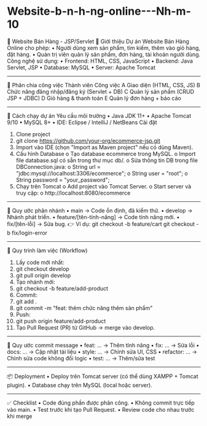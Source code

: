 # Website-b-n-h-ng-online---Nh-m-10
🛒 Website Bán Hàng - JSP/Servlet
📌 Giới thiệu
Dự án Website Bán Hàng Online cho phép:
•	Người dùng xem sản phẩm, tìm kiếm, thêm vào giỏ hàng, đặt hàng.
•	Quản trị viên quản lý sản phẩm, đơn hàng, tài khoản người dùng.
Công nghệ sử dụng:
•	Frontend: HTML, CSS, JavaScript
•	Backend: Java Servlet, JSP
•	Database: MySQL
•	Server: Apache Tomcat
________________________________________
👥 Phân chia công việc
Thành viên	Công việc
A	Giao diện (HTML, CSS, JS)
B	Chức năng đăng nhập/đăng ký (Servlet + DB)
C	Quản lý sản phẩm (CRUD JSP + JDBC)
D	Giỏ hàng & thanh toán
E	Quản lý đơn hàng + báo cáo
________________________________________
🚀 Cách chạy dự án
Yêu cầu môi trường
•	Java JDK 11+
•	Apache Tomcat 9/10
•	MySQL 8+
•	IDE: Eclipse / IntelliJ / NetBeans
Cài đặt
1.	Clone project
2.	git clone https://github.com/your-org/ecommerce-jsp.git
3.	Import vào IDE (chọn "Import as Maven project" nếu có dùng Maven).
4.	Cấu hình Database
o	Tạo database ecommerce trong MySQL.
o	Import file database.sql có sẵn trong thư mục db/.
o	Sửa thông tin DB trong file DBConnection.java:
o	String url = "jdbc:mysql://localhost:3306/ecommerce";
o	String user = "root";
o	String password = "your_password";
5.	Chạy trên Tomcat
o	Add project vào Tomcat Server.
o	Start server và truy cập:
o	http://localhost:8080/ecommerce
________________________________________
🌳 Quy ước phân nhánh
•	main → Code ổn định, đã kiểm thử.
•	develop → Nhánh phát triển.
•	feature/[tên-tính-năng] → Code tính năng mới.
•	fix/[tên-lỗi] → Sửa bug.
👉 Ví dụ:
git checkout -b feature/cart
git checkout -b fix/login-error
________________________________________
🔄 Quy trình làm việc (Workflow)
1.	Lấy code mới nhất:
2.	git checkout develop
3.	git pull origin develop
4.	Tạo nhánh mới:
5.	git checkout -b feature/add-product
6.	Commit:
7.	git add .
8.	git commit -m "feat: thêm chức năng thêm sản phẩm"
9.	Push:
10.	git push origin feature/add-product
11.	Tạo Pull Request (PR) từ GitHub → merge vào develop.
________________________________________
📝 Quy ước commit message
•	feat: ... → Thêm tính năng
•	fix: ... → Sửa lỗi
•	docs: ... → Cập nhật tài liệu
•	style: ... → Chỉnh sửa UI, CSS
•	refactor: ... → Chỉnh sửa code không đổi logic
•	test: ... → Thêm/sửa test
________________________________________
📦 Deployment
•	Deploy trên Tomcat server (có thể dùng XAMPP + Tomcat plugin).
•	Database chạy trên MySQL (local hoặc server).
________________________________________
✅ Checklist
•	Code đúng phần được phân công.
•	Không commit trực tiếp vào main.
•	Test trước khi tạo Pull Request.
•	Review code cho nhau trước khi merge

